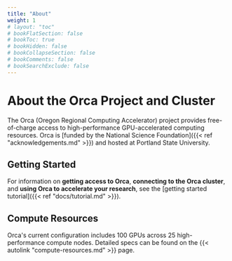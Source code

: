 ```yaml
---
title: "About"
weight: 1
# layout: "toc"
# bookFlatSection: false
# bookToc: true
# bookHidden: false
# bookCollapseSection: false
# bookComments: false
# bookSearchExclude: false
---
```


# About the Orca Project and Cluster

The Orca (Oregon Regional Computing Accelerator) project provides free-of-charge access to high-performance GPU-accelerated computing resources.
Orca is [funded by the National Science Foundation]({{< ref "acknowledgements.md" >}}) and hosted at Portland State University.

## Getting Started

For information on **getting access to Orca**, **connecting to the Orca cluster**, and **using Orca to accelerate your research**, see the [getting started tutorial]({{< ref "docs/tutorial.md" >}}).

## Compute Resources

Orca's current configuration includes 100 GPUs across 25 high-performance compute nodes.
Detailed specs can be found on the {{< autolink "compute-resources.md" >}} page.
